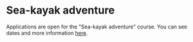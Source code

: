 # Sea-kayak adventure

Applications are open for the "Sea-kayak adventure" course. You can see dates and more information [here](/en/courses/sea-kayak-adventure).
